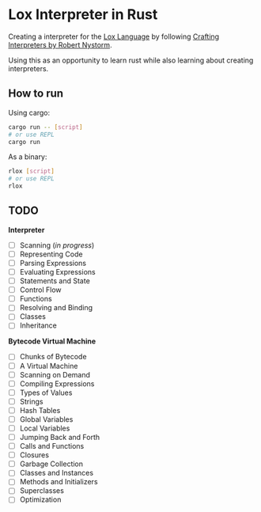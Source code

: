 # Lox Interpreter in Rust

Creating a interpreter for the [Lox Language](https://craftinginterpreters.com/the-lox-language.html) by following [Crafting Interpreters by Robert Nystorm](https://craftinginterpreters.com/).

Using this as an opportunity to learn rust while also learning about creating interpreters.

## How to run

Using cargo:

```sh
cargo run -- [script]
# or use REPL
cargo run
```

As a binary:

```sh
rlox [script]
# or use REPL
rlox
```

## TODO

**Interpreter**

- [ ] Scanning (_in progress_)
- [ ] Representing Code
- [ ] Parsing Expressions
- [ ] Evaluating Expressions
- [ ] Statements and State
- [ ] Control Flow
- [ ] Functions
- [ ] Resolving and Binding
- [ ] Classes
- [ ] Inheritance

**Bytecode Virtual Machine**

- [ ] Chunks of Bytecode
- [ ] A Virtual Machine
- [ ] Scanning on Demand
- [ ] Compiling Expressions
- [ ] Types of Values
- [ ] Strings
- [ ] Hash Tables
- [ ] Global Variables
- [ ] Local Variables
- [ ] Jumping Back and Forth
- [ ] Calls and Functions
- [ ] Closures
- [ ] Garbage Collection
- [ ] Classes and Instances
- [ ] Methods and Initializers
- [ ] Superclasses
- [ ] Optimization
